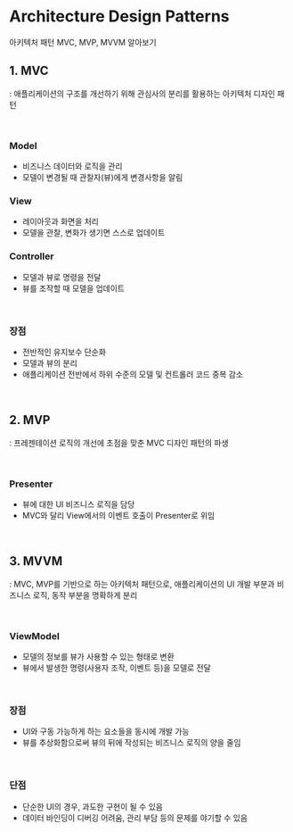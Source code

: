 # Architecture Design Patterns

아키텍처 패턴 MVC, MVP, MVVM 알아보기

## 1. MVC

: 애플리케이션의 구조를 개선하기 위해 관심사의 분리를 활용하는 아키텍처 디자인 패턴

<br>

### Model

- 비즈니스 데이터와 로직을 관리
- 모델이 변경될 때 관찰자(뷰)에게 변경사항을 알림

### View

- 레이아웃과 화면을 처리
- 모델을 관찰, 변화가 생기면 스스로 업데이트

### Controller

- 모델과 뷰로 명령을 전달
- 뷰를 조작할 때 모델을 업데이트

<br>

### 장점

- 전반적인 유지보수 단순화
- 모델과 뷰의 분리
- 애플리케이션 전반에서 하위 수준의 모델 및 컨트롤러 코드 중복 감소

<br>

## 2. MVP

: 프레젠테이션 로직의 개선에 초점을 맞춘 MVC 디자인 패턴의 파생

<br>

### Presenter

- 뷰에 대한 UI 비즈니스 로직을 담당
- MVC와 달리 View에서의 이벤트 호출이 Presenter로 위임

<br>

## 3. MVVM

: MVC, MVP를 기반으로 하는 아키텍처 패턴으로, 애플리케이션의 UI 개발 부분과 비즈니스 로직, 동작 부분을 명확하게 분리

<br>

### ViewModel

- 모델의 정보를 뷰가 사용할 수 있는 형태로 변환
- 뷰에서 발생한 명령(사용자 조작, 이벤트 등)을 모델로 전달

<br>

### 장점

- UI와 구동 가능하게 하는 요소들을 동시에 개발 가능
- 뷰를 추상화함으로써 뷰의 뒤에 작성되는 비즈니스 로직의 양을 줄임

<br>

### 단점

- 단순한 UI의 경우, 과도한 구현이 될 수 있음
- 데이터 바인딩이 디버깅 어려움, 관리 부담 등의 문제를 야기할 수 있음 
